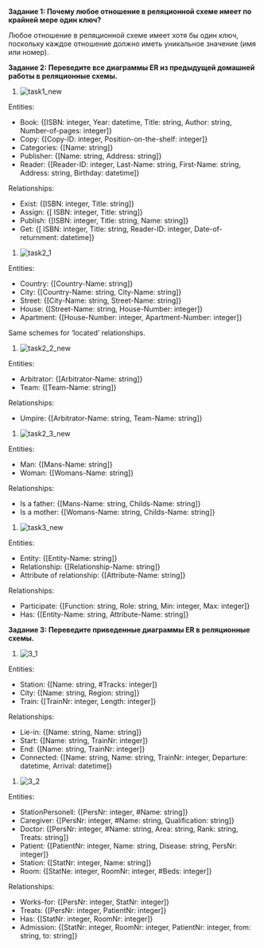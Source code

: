 ﻿**Задание 1: Почему любое отношение в реляционной схеме имеет по крайней мере один ключ?**

Любое отношение в реляционной схеме имеет хотя бы один ключ, поскольку каждое отношение должно иметь уникальное значение (имя или номер). 



**Задание 2: Переведите все диаграммы ER из предыдущей домашней работы в реляционные схемы.**

1. ![task1\_new](./task1\_new.jpg)

Entities:

- Book: {[ISBN: integer, Year: datetime, Title: string, Author: string, Number-of-pages: integer]}
- Copy: {[Copy-ID: integer, Position-on-the-shelf: integer]}
- Categories: {[Name: string]}
- Publisher: {[Name: string, Address: string]}
- Reader: {[Reader-ID: integer, Last-Name: string, First-Name: string, Address: string, Birthday: datetime]}

Relationships:

- Exist: {[ISBN: integer, Title: string]}
- Assign: {[ ISBN: integer, Title: string]}
- Publish: {[ISBN: integer, Title: string, Name: string]}
- Get: {[ ISBN: integer, Title: string, Reader-ID: integer, Date-of-returnment: datetime]}



1. ![task2\_1](./task2\_1.jpg)

Entities:

- Country: {[Country-Name: string]}
- City: {[Country-Name: string, City-Name: string]}
- Street: {[City-Name: string, Street-Name: string]}
- House: {[Street-Name: string, House-Number: integer]}
- Apartment: {[House-Number: integer, Apartment-Number: integer]}

Same schemes for ‘located’ relationships.



1. ![task2\_2\_new](./task2\_2\_new.jpg)

Entities:

- Arbitrator: {[Arbitrator-Name: string]}
- Team: {[Team-Name: string]}

Relationships:

- Umpire: {[Arbitrator-Name: string, Team-Name: string]}


1. ![task2\_3\_new](./task2\_3\_new.jpg)

Entities:

- Man: {[Mans-Name: string]}
- Woman: {[Womans-Name: string]}

Relationships:

- Is a father: {[Mans-Name: string, Childs-Name: string]}
- Is a mother: {[Womans-Name: string, Childs-Name: string]}


1. ![task3\_new](./task3\_new.jpg)

Entities:

- Entity: {[Entity-Name: string]}
- Relationship: {[Relationship-Name: string]}
- Attribute of relationship: {[Attribute-Name: string]}

Relationships:

- Participate: {[Function: string, Role: string, Min: integer, Max: integer]}
- Has: {[Entity-Name: string, Attribute-Name: string]}



**Задание 3: Переведите приведенные диаграммы ER в реляционные схемы.** 

1. ![3\_1](./3\_1.jpg)

Entities:

- Station: {[Name: string, #Tracks: integer]}
- City: {[Name: string, Region: string]}
- Train: {[TrainNr: integer, Length: integer]}

Relationships:

- Lie-in: {[Name: string, Name: string]}
- Start: {[Name: string, TrainNr: integer]}
- End: {[Name: string, TrainNr: integer]}
- Connected: {[Name: string, Name: string, TrainNr: integer, Departure: datetime, Arrival: datetime]}



1. ![3\_2](./3\_2.jpg)

Entities:

- StationPersonell: {[PersNr: integer, #Name: string]}
- Caregiver: {[PersNr: integer, #Name: string, Qualification: string]}
- Doctor: {[PersNr: integer, #Name: string, Area: string, Rank: string, Treats: string]}
- Patient: {[PatientNr: integer, Name: string, Disease: string, PersNr: integer]}
- Station: {[StatNr: integer, Name: string]}
- Room: {[StatNe: integer, RoomNr: integer, #Beds: integer]}

Relationships:

- Works-for: {[PersNr: integer, StatNr: integer]}
- Treats: {[PersNr: integer, PatientNr: integer]}
- Has: {[StatNr: integer, RoomNr: integer]}
- Admission: {[StatNr: integer, RoomNr: integer, PatientNr: integer, from: string, to: string]}
